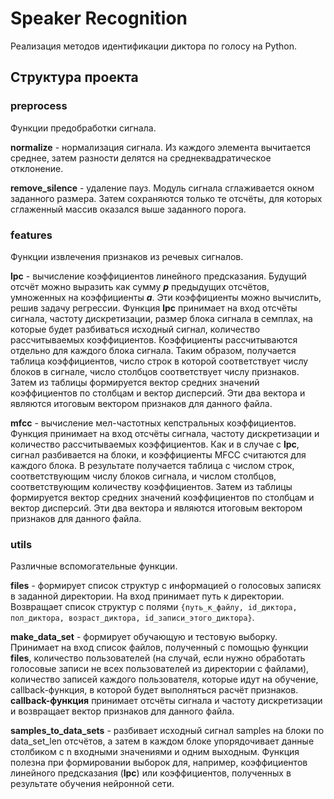 # Speaker Recognition
Реализация методов идентификации диктора по голосу на Python.

## Структура проекта
### preprocess
Функции предобработки сигнала.

**normalize** - нормализация сигнала. Из каждого элемента вычитается среднее, затем разности делятся на среднеквадратическое отклонение.

**remove_silence** - удаление пауз. Модуль сигнала сглаживается окном заданного размера. Затем сохраняются только те отсчёты, для которых сглаженный массив оказался выше заданного порога.

### features
Функции извлечения признаков из речевых сигналов.

**lpc** - вычисление коэффициентов линейного предсказания. Будущий отсчёт можно выразить как сумму **_p_** предыдущих отсчётов, умноженных на коэффициенты **_a_**. Эти коэффициенты можно вычислить, решив задачу регрессии. Функция **lpc** принимает на вход отсчёты сигнала, частоту дискретизации, размер блока сигнала в семплах, на которые будет разбиваться исходный сигнал, количество рассчитываемых коэффициентов. Коэффициенты рассчитываются отдельно для каждого блока сигнала. Таким образом, получается таблица коэффициентов, число строк в которой соответствует числу блоков в сигнале, число столбцов соответствует числу признаков. Затем из таблицы формируется вектор средних значений коэффициентов по столбцам и вектор дисперсий. Эти два вектора и являются итоговым вектором признаков для данного файла.

**mfcc** - вычисление мел-частотных кепстральных коэффициентов. Функция принимает на вход отсчёты сигнала, частоту дискретизации и количество рассчитываемых коэффициентов. Как и в случае с **lpc**, сигнал разбивается на блоки, и коэффициенты MFCC считаются для каждого блока. В результате получается таблица с числом строк, соответствующим числу блоков сигнала, и числом столбцов, соответствующим количеству коэффициентов. Затем из таблицы формируется вектор средних значений коэффициентов по столбцам и вектор дисперсий. Эти два вектора и являются итоговым вектором признаков для данного файла.

### utils
Различные вспомогательные функции.

**files** - формирует список структур с информацией о голосовых записях в заданной директории. На вход принимает путь к директории. Возвращает список структур с полями ```{путь_к_файлу, id_диктора, пол_диктора, возраст_диктора, id_записи_этого_диктора}```.

**make_data_set** - формирует обучающую и тестовую выборку. Принимает на вход список файлов, полученный с помощью функции **files**, количество пользователей (на случай, если нужно обработать голосовые записи не всех пользователей из директории с файлами), количество записей каждого пользователя, которые идут на обучение, callback-функция, в которой будет выполняться расчёт признаков. **callback-функция** принимает отсчёты сигнала и частоту дискретизации и возвращает вектор признаков для данного файла.

**samples_to_data_sets** - разбивает исходный сигнал samples на блоки по data_set_len отсчётов, а затем в каждом блоке упорядочивает данные столбиком с n входными значениями и одним выходным. Функция полезна при формировании выборок для, например, коэффициентов линейного предсказания (**lpc**) или коэффициентов, полученных в результате обучения нейронной сети.
